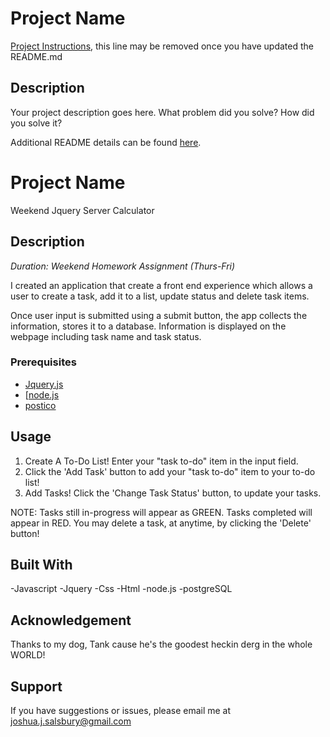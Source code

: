 # Project Name

[Project Instructions](./INSTRUCTIONS.md), this line may be removed once you have updated the README.md

## Description

Your project description goes here. What problem did you solve? How did you solve it?

Additional README details can be found [here](https://github.com/PrimeAcademy/readme-template/blob/master/README.md).

# Project Name
Weekend Jquery Server Calculator

## Description
_Duration: Weekend Homework Assignment (Thurs-Fri)_

I created an application that create a front end experience which allows a user to create a task, add it to a list, update status and delete task items.

Once user input is submitted using a submit button, the app collects the information, stores it to a database. Information is displayed on the webpage including task name and task status.

### Prerequisites

- [Jquery.js](https://jquery.com/)
- [[node.js](https://nodejs.org/en/)
- [postico](https://eggerapps.at/postico/)

## Usage
1. Create A To-Do List! Enter your "task to-do" item in the input field.
3. Click the 'Add Task' button to add your "task to-do" item to your to-do list!
4. Add Tasks! Click the 'Change Task Status' button, to update your tasks.

NOTE:
Tasks still in-progress will appear as GREEN.
Tasks completed will appear in RED.
You may delete a task, at anytime, by clicking the 'Delete' button!


## Built With

-Javascript
-Jquery
-Css
-Html
-node.js
-postgreSQL

## Acknowledgement
Thanks to my dog, Tank cause he's the goodest heckin derg in the whole WORLD! 

## Support
If you have suggestions or issues, please email me at [joshua.j.salsbury@gmail.com](www.google.com)